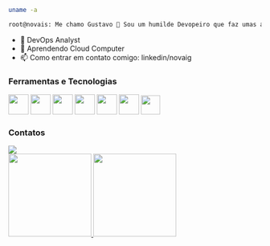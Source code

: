 ```bash
uname -a

root@novais: Me chamo Gustavo 👋 Sou um humilde Devopeiro que faz umas automações aí.
```
- 🔭 DevOps Analyst
- 🌱 Aprendendo Cloud Computer
- 📫 Como entrar em contato comigo: linkedin/novaig

### Ferramentas e Tecnologias

<img src="https://cdn.jsdelivr.net/gh/devicons/devicon/icons/kubernetes/kubernetes-plain-wordmark.svg" width="40" height="40"/> <img src="https://cdn.jsdelivr.net/gh/devicons/devicon/icons/terraform/terraform-original-wordmark.svg" width="40" height="40"/> <img src="https://cdn.jsdelivr.net/gh/devicons/devicon/icons/gitlab/gitlab-original-wordmark.svg"  width="40" height="40"/> <img src="https://cdn.jsdelivr.net/gh/devicons/devicon/icons/ansible/ansible-original-wordmark.svg"  width="40" height="40"/>
<img src="https://cdn.jsdelivr.net/gh/devicons/devicon/icons/bash/bash-original.svg"  width="40" height="40"/>
<img src="https://cdn.jsdelivr.net/gh/devicons/devicon/icons/linux/linux-original.svg"  width="40" height="40"/>
<img src="https://cdn.jsdelivr.net/gh/devicons/devicon/icons/windows8/windows8-original.svg"  width="38" height="38"/>


### Contatos







<div>
<a href="https://www.linkedin.com/in/novaisg/" target="_blank"><img src="https://img.shields.io/badge/-LinkedIn-%230077B5?style=for-the-badge&logo=linkedin&logoColor=white" target="_blank"></a>   
</div>
          
<div>
<a href="https://github.com/henth">
<img height="165em" src="https://github-readme-stats.vercel.app/api/top-langs/?username=henth&layout=compact&langs_count=7&theme=dracula"/>
<img height="165em" src="https://github-readme-stats.vercel.app/api?username=henth&show_icons=true&theme=dracula&include_all_commits=true&count_private=true"/>
</div>
